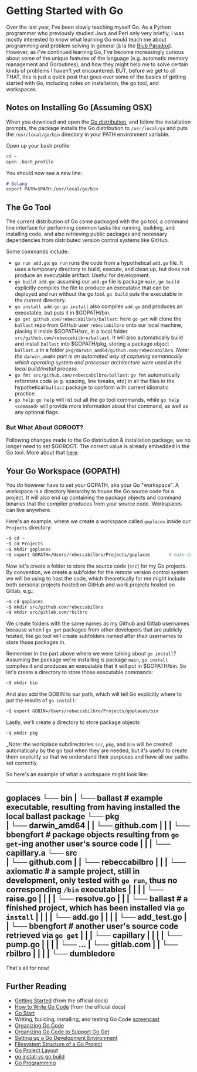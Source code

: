 # Getting Started with Go

Over the last year, I've been slowly teaching myself Go. As a Python programmer who previously studied Java and Perl only very briefly, I was mostly interested to know what learning Go would teach me about programming and problem solving in general (à la the [Blub Paradox](http://www.paulgraham.com/avg.html)). However, as I've continued learning Go, I've become increasingly curious about some of the unique features of the language (e.g. automatic memory management and Goroutines), and how they might help me to solve certain kinds of problems I haven't yet encountered. BUT, before we get to all THAT, this is just a quick post that goes over some of the basics of getting started with Go, including notes on installation, the go tool, and workspaces.

## Notes on Installing Go (Assuming OSX)

When you download and open the [Go distribution](https://golang.org/dl/), and follow the installation prompts, the package installs the Go distribution to `/usr/local/go` and puts the `/usr/local/go/bin` directory in your PATH environment variable. 

Open up your bash profile:

```bash
cd ~
open .bash_profile
```

You should now see a new line:

```md
# Golang
export PATH=$PATH:/usr/local/go/bin
```

## The Go Tool

The current distribution of Go come packaged with the go tool, a command line interface for performing common tasks like running, building, and installing code, and also retrieving public packages and necessary dependencies from distributed version control systems like GitHub.

Some commands include:

 - `go run add.go`: `go run` runs the code from a hypothetical `add.go` file. It uses a temporary directory to build, execute, and clean up, but does not produce an executable artifact. Useful for development.
 - `go build add.go`: assuming our `add.go` file is package `main`, `go build` explicitly compiles the file to produce an executable that can be deployed and run without the go tool. `go build` puts the executable in the current directory.
 - `go install add.go`: `go install` also compiles `add.go` and produces an executable, but puts it in  $GOPATH/bin.
 - `go get github.com/rebeccabilbro/ballast`: here `go get` will clone the `ballast` repo from GitHub user `rebeccabilbro` onto our local machine, placing it inside $GOPATH/src, in a local folder `src/github.com/rebeccabilbro/ballast`. It will also automatically build and install `ballast` into $GOPATH/pkg, storing a package object `ballast.a` in a folder `pkg/darwin_amd64/github.com/rebeccabilbro`. _Note: the `darwin_amd64` part is an automated way of capturing semantically which operating system and processor architecture were used in the local build/install process._
 - `go fmt src/github.com/rebeccabilbro/ballast`: `go fmt` automatically reformats code (e.g. spacing, line breaks, etc) in all the files in the hypothetical `ballast` package to conform with current idiomatic practice.
 - `go help`: `go help` will list out all the go tool commands, while `go help <command>` will provide more information about that command, as well as any optional flags.

### But What About GOROOT?

Following changes made to the Go distribution & installation package, we no longer need to set $GOROOT.  The correct value is already embedded in the Go tool. More about that [here](https://dave.cheney.net/2013/06/14/you-dont-need-to-set-goroot-really).

## Your Go Workspace (GOPATH)

You *do* however have to set your GOPATH, aka your Go "workspace". A workspace is a directory hierarchy to house the Go source code for a project. It will also end up containing the package objects and command binaries that the compiler produces from your source code. Workspaces can live anywhere.

Here's an example, where we create a workspace called `goplaces` inside our `Projects` directory:

```bash
~$ cd ~
~$ cd Projects
~$ mkdir goplaces                                                                      # create workspace dir
~$ export GOPATH=/Users/rebeccabilbro/Projects/goplaces       # make Go tool aware of workspace
```
 
Now let's create a folder to store the source code (`src`) for my Go projects. By convention, we create a subfolder for the remote version control system we will be using to host the code, which theoretically for me might include both personal projects hosted on GitHub and work projects hosted on Gitlab, e.g.: 

```bash
~$ cd goplaces
~$ mkdir src/github.com/rebeccabilbro     
~$ mkdir src/gitlab.com/rbilbro     
```

We create folders with the same names as my Github and Gitlab usernames because when I `go get` packages from other developers that are publicly hosted, the go tool will create subfolders named after _their_ usernames to store those packages in.

Remember in the part above where we were talking about `go install`? Assuming the package we're installing is package `main`, `go install` compiles it and produces an executable that it will put in  $GOPATH/bin. So let's create a directory to store those executable commands: 

```bash
~$ mkdir bin 
```

And also add the GOBIN to our path, which will tell Go explicitly where to put the results of `go install`:

```bash
~$ export GOBIN=/Users/rebeccabilbro/Projects/goplaces/bin      
```

Lastly, we'll create a directory to store package objects 

```bash
~$ mkdir pkg   
```

_Note: the workplace subdirectories `src`, `pkg`, and `bin` will be created automatically by the go tool when they are needed, but it's useful to create them explicitly so that we understand their purposes and have all our paths set correctly.

So here's an example of what a workspace might look like:

----
goplaces
└── bin
 |   └── ballast                    # example executable, resulting from having installed the local ballast package
└── pkg                            
 |   └── darwin_amd64
 |    |   └── github.com
 |    |    |   └── bbengfort    # package objects resulting from `go get`-ing another user's source code
 |    |    |        └── capillary.a
└── src                              
 |   └── github.com
 |    |   └── rebeccabilbro
 |    |    |   └── axiomatic     # a sample project, still in development, only tested with `go run`, thus no corresponding `/bin` executables
 |    |    |    |   └── raise.go
 |    |    |    |   └── resolve.go
 |    |    |   └── ballast          # a finished project, which has been installed via `go install`
 |    |    |    |   └── add.go
 |    |    |    |   └── add_test.go
 |    |   └── bbengfort          # another user's source code retrieved via `go get`
 |    |    |   └── capillary
 |    |    |    |   └── pump.go
 |    |    |    |   └── ...
 |   └── gitlab.com
 |    |   └── rbilbro
 |    |    |    |   └── dumbledore
----

That's all for now!

## Further Reading

 - [Getting Started](https://golang.org/doc/install) (from the official docs)
 - [How to Write Go Code](https://golang.org/doc/code.html) (from the official docs)
 - [Go Start](https://github.com/alco/gostart)
 - Writing, building, installing, and testing Go Code [screencast](https://youtu.be/XCsL89YtqCs)
 - [Organizing Go Code](https://talks.golang.org/2014/organizeio.slide#1)
 - [Organizing Go Code to Support Go Get](https://www.ardanlabs.com/blog/2013/08/organizing-code-to-support-go-get.html)
 - [Setting up a Go Development Environment](https://skife.org/golang/2013/03/24/go_dev_env.html)
 - [Filesystem Structure of a Go Project](https://flaviocopes.com/go-filesystem-structure/)
 - [Go Project Layout](https://medium.com/golang-learn/go-project-layout-e5213cdcfaa2)
 - [go install vs go build](https://pocketgophers.com/go-install-vs-go-build/)
 - [Go Programming](https://youtu.be/CF9S4QZuV30)
